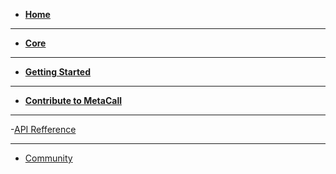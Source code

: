 - [**Home**](README.md)

---

- [**Core**](docs.md)

---

- [**Getting Started**](getting-started.md)

---

- [**Contribute to MetaCall**](contribute.md)

---

-[API Refference](./docs/html)

---

- [Community](community.md)

<!-- ---

- [Changelog](changelog.md)
 -->
